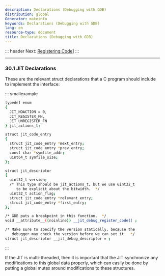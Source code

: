 ```yaml
---
description: Declarations (Debugging with GDB)
distribution: global
Generator: makeinfo
keywords: Declarations (Debugging with GDB)
lang: en
resource-type: document
title: Declarations (Debugging with GDB)
---
```

::: header
Next: [Registering Code](Registering-Code.html#Registering-Code)]
:::

---

### 30.1 JIT Declarations

These are the relevant struct declarations that a C program should include to implement the interface:

::: smallexample

```bash
typedef enum
{
  JIT_NOACTION = 0,
  JIT_REGISTER_FN,
  JIT_UNREGISTER_FN
} jit_actions_t;

struct jit_code_entry
{
  struct jit_code_entry *next_entry;
  struct jit_code_entry *prev_entry;
  const char *symfile_addr;
  uint64_t symfile_size;
};

struct jit_descriptor
{
  uint32_t version;
  /* This type should be jit_actions_t, but we use uint32_t
     to be explicit about the bitwidth.  */
  uint32_t action_flag;
  struct jit_code_entry *relevant_entry;
  struct jit_code_entry *first_entry;
};

/* GDB puts a breakpoint in this function.  */
void __attribute__((noinline)) __jit_debug_register_code() ;

/* Make sure to specify the version statically, because the
   debugger may check the version before we can set it.  */
struct jit_descriptor __jit_debug_descriptor = ;
```

:::

If the JIT is multi-threaded, then it is important that the JIT synchronize any modifications to this global data properly, which can easily be done by putting a global mutex around modifications to these structures.
